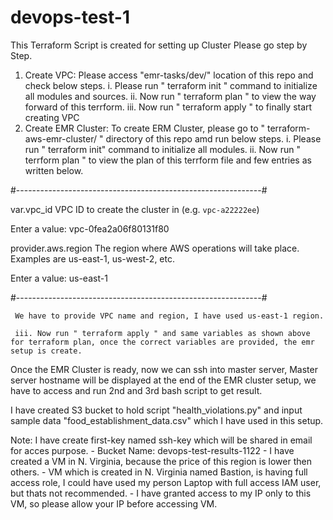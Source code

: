 # devops-test-1
This Terraform Script is created for setting up Cluster
Please go step by Step.
1. Create VPC:
   Please access "emr-tasks/dev/" location of this repo and check below steps.
     i. Please run " terraform init " command to initialize all modules and sources.
     ii. Now run " terraform plan " to view the way forward of this terrform.
     iii. Now run " terraform apply " to finally start creating VPC
2. Create EMR Cluster:
   To create ERM Cluster, please go to " terraform-aws-emr-cluster/ " directory of this repo amd run below steps.
     i. Please run " terraform init" command to initialize all modules.
     ii. Now run " terrform plan " to view the plan of this terrform file and few entries as written below.
     
#-------------------------------------------------------------#

var.vpc_id
  VPC ID to create the cluster in (e.g. `vpc-a22222ee`)

  Enter a value: vpc-0fea2a06f80131f80

provider.aws.region
  The region where AWS operations will take place. Examples
  are us-east-1, us-west-2, etc.

  Enter a value: us-east-1

#-------------------------------------------------------------#

     We have to provide VPC name and region, I have used us-east-1 region.

     iii. Now run " terraform apply " and same variables as shown above for terraform plan, once the correct variables are provided, the emr setup is create.

Once the EMR Cluster is ready, now we can ssh into master server, Master server hostname will be displayed at the end of the EMR cluster setup, we have to access and run 2nd and 3rd bash script to get result.

I have created S3 bucket to hold script "health_violations.py" and input sample data "food_establishment_data.csv" which I have used in this setup.

Note: I have create first-key named ssh-key which will be shared in email for acces purpose.
      - Bucket Name: devops-test-results-1122
      - I have created a VM in N. Virginia, because the price of this region is lower then others.
      - VM which is created in N. Virginia named Bastion, is having full access role, I could have used my person Laptop with full access IAM user, but thats not recommended.
      - I have granted access to my IP only to this VM, so please allow your IP before accessing VM.
